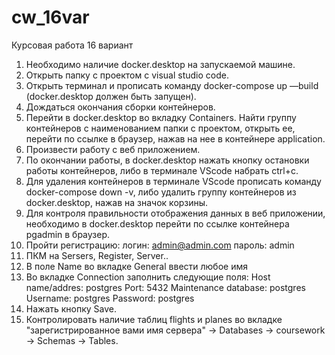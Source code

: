 # cw_16var
Курсовая работа 16 вариант
1. Необходимо наличие docker.desktop на запускаемой машине.
2. Открыть папку с проектом с visual studio code.
3. Открыть терминал и прописать команду docker-compose up —build (docker.desktop должен быть запущен).
4. Дождаться окончания сборки контейнеров.
5. Перейти в docker.desktop во вкладку Containers. Найти группу контейнеров с наименованием папки с проектом, открыть ее, перейти по ссылке в браузер, нажав на нее в контейнере application.
6. Произвести работу с веб приложением.
7. По окончании работы, в docker.desktop нажать кнопку остановки работы контейнеров, либо в терминале VScode набрать ctrl+c.
8. Для удаления контейнеров в терминале VScode прописать команду docker-compose down -v, либо удалить группу контейнеров из docker.desktop, нажав на значок корзины.
9. Для контроля правильности отображения данных в веб приложении, необходимо в docker.desktop перейти по ссылке контейнера pgadmin в браузер.
10. Пройти регистрацию: логин: admin@admin.com пароль: admin
11. ПКМ на Sersers, Register, Server..
12. В поле Name во вкладке General ввести любое имя
13. Во вкладке Connection заполнить следующие поля:
  Host name/addres: postgres
  Port: 5432
  Maintenance database: postgres
  Username: postgres
  Password: postgres
14. Нажать кнопку Save.
15. Контролировать наличие таблиц flights и planes во вкладке "зарегистрированное вами имя сервера" -> Databases -> coursework -> Schemas -> Tables.
